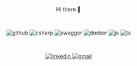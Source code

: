 <p align="center">
    Hi there 👋
</p>
<br>
<p align="center">
    <img alt="github" src="https://img.shields.io/badge/-GitHub-181717?style=flat-flat&logo=github&logoColor=white" />
    <img alt="csharp" src="https://img.shields.io/badge/-C%20Sharp-purple?style=flat-flat&logo=csharp&logoColor=white" />
    <img alt="swagger" src="https://img.shields.io/badge/-Swagger-85EA2D?style=flat-flat&logo=swagger&logoColor=black" />
    <img alt="docker" src="https://img.shields.io/badge/-Docker-2496ED?style=flat-flat&logo=docker&logoColor=white" />
    <img alt="js" src="https://img.shields.io/badge/-JavaScript-F7DF1E?style=flat-flat&logo=javascript&logoColor=black" />
    <img alt="ts" src="https://img.shields.io/badge/-TypeScript-3178C6?style=flat-flat&logo=typescript&logoColor=white" />

</p>
<br>
<p align="center">
  <a href="https://www.linkedin.com/in/jonatan-compiani/">
    <img alt="linkedin" src="https://img.shields.io/badge/-Linkedin-blue?style=flat-flat&logo=linkedin&logoColor=white"  />
  </a>
  <a href="mailto:jonatan.compiani@gmail.com/">
    <img alt="gmail" src="https://img.shields.io/badge/-Gmail-c14438?style=flat-flat&logo=Gmail&logoColor=white"  />
  </a>
</p>

<!--
**jonatancompiani/jonatancompiani** is a ✨ _special_ ✨ repository because its `README.md` (this file) appears on your GitHub profile.

Here are some ideas to get you started:

- 🔭 I’m currently working on ...
- 🌱 I’m currently learning ...
- 👯 I’m looking to collaborate on ...
- 🤔 I’m looking for help with ...
- 💬 Ask me about ...
- 📫 How to reach me: ...
- 😄 Pronouns: ...
- ⚡ Fun fact: ...
-->
